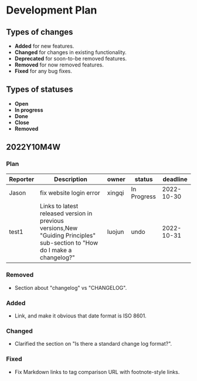 # Development Plan



## Types of changes

- **Added** for new features.
- **Changed** for changes in existing functionality.
- **Deprecated** for soon-to-be removed features.
- **Removed** for now removed features.
- **Fixed** for any bug fixes.

## Types of statuses

- **Open**
- **In progress**
- **Done**
- **Close**
- **Removed**

## 2022Y10M4W
### Plan

| Reporter      | Description   | owner         | status        | deadline      |
| ------------- | ------------- | ------------- | ------------- | ------------- |
| Jason  | fix website login error  | xingqi  | In Progress  |2022-10-30|
| test1  | Links to latest released version in previous versions,New "Guiding Principles" sub-section to "How do I make a changelog?"  | luojun  | undo  | 2022-10-31 |

### Removed
- Section about "changelog" vs "CHANGELOG".

### Added
- Link, and make it obvious that date format is ISO 8601.

### Changed
- Clarified the section on "Is there a standard change log format?".

### Fixed
- Fix Markdown links to tag comparison URL with footnote-style links.
